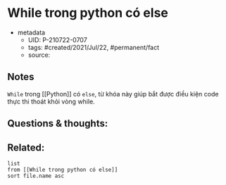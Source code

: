 # While trong python có else

- metadata
	- UID: P-210722-0707
	- tags: #created/2021/Jul/22, #permanent/fact 
	- source: 

## Notes
`While` trong [[Python]] có `else`, từ khóa này giúp bắt được điều kiện code thực thi thoát khỏi vòng while.

## Questions & thoughts:

## Related:
```dataview
list
from [[While trong python có else]]
sort file.name asc
```
